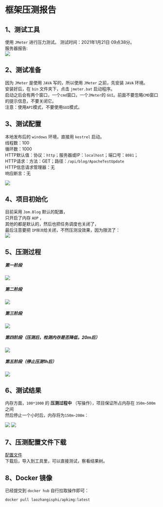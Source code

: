 # 框架压测报告


## 1、测试工具
使用 `JMeter` 进行压力测试。
测试时间：2021年1月21日 09点38分。  
服务器报告:   
<img src="https://img.neters.club/doc/report.png"  />



## 2、测试准备
因为 `JMeter` 是使用 `JAVA` 写的，所以使用 `JMeter` 之前，先安装 `JAVA` 环境。   
安装好后，在 `bin` 文件夹下，点击 `jmeter.bat` 启动程序。  
启动之后会有两个窗口，一个`cmd`窗口，一个`JMeter`的 `GUI`。前面不要忽略`CMD`窗口的提示信息，不要关闭它。    
注意：使用`API`模式，不要使用`GUI`模式。


## 3、测试配置
本地发布后的 `windows` 环境，直接用 `kestrel` 启动。  
线程数：100  
循环数：1000   
HTTP默认值：协议：`http`；服务器或IP：`localhost`；端口号：`8081`；   
HTTP请求：方法：GET；路径：`/api/blog/ApacheTestUpdate`  
HTTP信息请求管理器：无  
响应断言：无   
 
<img src="https://img.neters.club/doc/config.png"  />

## 4、项目初始化
目前采用 `Jom.Blog` 默认的配置，  
只开启了内存 `AOP` ，  
其他的都是默认的，然后也把任务调度也关闭了，  
最后注意要把 `IP限流`给关闭，不然压测没效果，因为限流了：     
<img src="https://img.neters.club/doc/init.png"  />


## 5、压测过程 

##### 第一阶段

<img src="https://img.neters.club/doc/test01.png"  />  


##### 第二阶段

<img src="https://img.neters.club/doc/test02.png"  />  


##### 第三阶段

<img src="https://img.neters.club/doc/test03.png"  /> 


##### 第四阶段（压测后，检测内存是否降低，20m后）
<img src="https://img.neters.club/doc/test04.png"  />    


##### 第五阶段（停止压测1h后）
<img src="https://img.neters.club/doc/test_05.png"  />  


## 6、测试结果
内存方面，`100*1000` 的 **压测过程中** （写操作），项目保证所占内存在 `350m~500m` 之间  
然后停止一个小时后，内存将为`150m~200m`：

<img src="https://img.neters.club/doc/test04.png"  />   

<img src="https://img.neters.club/doc/test_05.png"  /> 


## 7、压测配置文件下载
 [配置文件](https://img.neters.club/doc/blogcore_blog_ApacheTestUpdate.jmx)  
 下载后，导入到工具里，可以直接测试，察看结果树。

## 8、Docker 镜像
 已经提交到 `docker hub` 自行拉取操作即可：
 ```
 docker pull laozhangisphi/apkimg:latest
 ```
